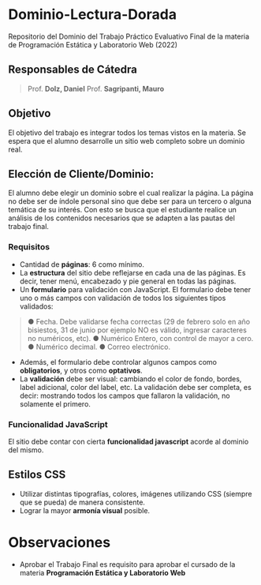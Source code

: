 # Dominio-Lectura-Dorada

Repositorio del Dominio del Trabajo Práctico Evaluativo Final de la materia de Programación Estática y Laboratorio Web (2022)

## Responsables de Cátedra

> Prof. **Dolz, Daniel**
> Prof. **Sagripanti, Mauro**

## Objetivo

El objetivo del trabajo es integrar todos los temas vistos en la materia.
Se espera que el alumno desarrolle un sitio web completo sobre un dominio real.

## Elección de Cliente/Dominio:

El alumno debe elegir un dominio sobre el cual realizar la página.
La página no debe ser de índole personal sino que debe ser para un tercero o alguna temática de su interés.
Con esto se busca que el estudiante realice un análisis de los contenidos necesarios que se adapten a las pautas del trabajo final.

### Requisitos

* Cantidad de **páginas**: 6 como mínimo.
* La **estructura** del sitio debe reflejarse en cada una de las páginas. Es decir, tener menú, encabezado y pie general en todas las páginas.
* Un **formulario** para validación con JavaScript. El formulario debe tener uno o más campos con validación de todos los siguientes tipos validados:
>    ● Fecha. Debe validarse fecha correctas (29 de febrero solo en año bisiestos, 31 de junio por ejemplo NO es válido, ingresar caracteres no numéricos, etc).
>    ● Numérico Entero, con control de mayor a cero.
>    ● Numérico decimal.
>    ● Correo electrónico.
* Además, el formulario debe controlar algunos campos como **obligatorios**, y otros como **optativos**.
* La **validación** debe ser visual: cambiando el color de fondo, bordes, label adicional, color del label, etc. La validación debe ser completa, es decir: mostrando todos los campos que fallaron la validación, no solamente el primero.

### Funcionalidad JavaScript

El sitio debe contar con cierta **funcionalidad javascript** acorde al dominio del mismo.

## Estilos CSS

* Utilizar distintas tipografías, colores, imágenes utilizando CSS (siempre que se pueda) de manera consistente.
* Lograr la mayor **armonía visual** posible.

# Observaciones

* Aprobar el Trabajo Final es requisito para aprobar el cursado de la materia **Programación Estática y Laboratorio Web**